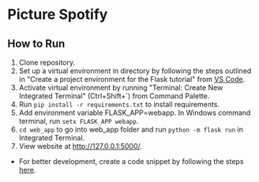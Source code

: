# Picture Spotify

## How to Run
1. Clone repository.
2. Set up a virtual environment in directory by following the steps outlined in "Create a project environment for the Flask tutorial" from [VS Code](https://code.visualstudio.com/docs/python/tutorial-flask#_create-a-project-environment-for-the-flask-tutorial).
3. Activate virtual environment by running "Terminal: Create New Integrated Terminal" (Ctrl+Shift+`) from Command Palette.
4. Run `pip install -r requirements.txt` to install requirements.
5. Add environment variable FLASK_APP=webapp. In Windows command terminal, run `setx FLASK_APP webapp`.
6. `cd web_app` to go into web_app folder and run `python -m flask run` in Integrated Terminal.
7. View website at http://127.0.0.1:5000/.

* For better development, create a code snippet by following the steps [here](https://code.visualstudio.com/docs/python/tutorial-flask#_create-multiple-templates-that-extend-a-base-template).